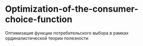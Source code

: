 # Optimization-of-the-consumer-choice-function
Оптимизация функции потребительского выбора в рамках ординалистической теории полезности
